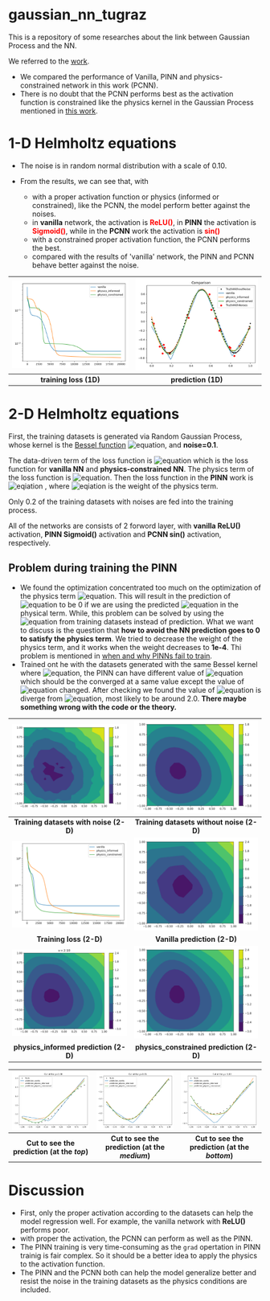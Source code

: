 # gaussian_nn_tugraz
This is a repository of some researches about the link between Gaussian Process and the NN.

We referred to the [work](https://arxiv.org/abs/2209.12737).

- We compared the performance of Vanilla, PINN and physics-constrained network in this work (PCNN).
- There is no doubt that the PCNN performs best as the activation function is constrained like the physics kernel 
in the Gaussian Process mentioned in [this work](https://arxiv.org/pdf/1905.07907.pdf).

# 1-D Helmholtz equations
- The noise is in random normal distribution with a scale of 0.10.

- From the results, we can see that, with 
    - with a proper activation function or physics (informed or constrained), like the PCNN, the model perform
better against the noises.
    - in **vanilla** network, the activation is <span style="color:red">**ReLU()**</span>, 
  in **PINN** the activation is <span style="color:red">**Sigmoid()**</span>, while in the
  **PCNN** work the activation is <span style="color:red">**sin()**</span>
    - with a constrained proper activation function, the PCNN performs the best.
    - compared with the results of 'vanilla' network, the PINN and PCNN behave better against the noise.
    
| ![space-1.jpg](./figs/loss_train.png) | ![space-1.jpg](./figs/prediction.png) |
|:--:| :--:| 
| **training loss (1D)** |**prediction (1D)**|


# 2-D Helmholtz equations
First, the training datasets is generated via Random Gaussian Process, whose kernel is 
the [Bessel function](https://en.wikipedia.org/wiki/Bessel_function)
![equation](https://latex.codecogs.com/svg.image?J_0(k\|\mathbf{x}&space;-\mathbf{x}'&space;\|)), 
and **noise=0.1**.

The data-driven term of the loss function is 
![equation](https://latex.codecogs.com/svg.image?\|y-\hat{y}\|^2) which is the loss function 
for **vanilla NN** and **physics-constrained NN**. 
The physics term of the loss function is 
![equation](https://latex.codecogs.com/svg.image?\Delta&space;f&plus;\nu^2f). Then the loss function 
in the **PINN** work is 
![eqiation](https://latex.codecogs.com/svg.image?\|y-\hat{y}\|^2&space;&plus;&space;\lambda&space;(\Delta&space;f&plus;\nu^2f))
, where 
![eqiation](https://latex.codecogs.com/svg.image?\lambda) is the weight of the physics term.


Only 0.2 of the training datasets with noises are fed into the training process.

All of the networks are consists of 2 forword layer, with **vanilla ReLU()** activation, **PINN Sigmoid()** activation 
and **PCNN 
sin()** activation, respectively.

## Problem during training the PINN
- We found the optimization concentrated too much on the optimization of the physics term 
![equation](https://latex.codecogs.com/svg.image?\Delta&space;f&space;&plus;&space;\nu^2&space;f=0).
This will result in the prediction of 
![equation](https://latex.codecogs.com/svg.image?f) 
to be 0 if we are using the predicted 
![equation](https://latex.codecogs.com/svg.image?f) in the physical term.
While, this problem can be solved by using the 
![equation](https://latex.codecogs.com/svg.image?f) from training datasets instead of prediction.
What we want to discuss is the question that **how to avoid the NN prediction goes to 0 to 
satisfy the physics term**. 
We tried to decrease the weight of the physics term, and it works when the weight decreases to **1e-4**. Thi problem is 
mentioned in [when and why PINNs fail to train](https://www.sciencedirect.com/science/article/pii/S002199912100663X).
- Trained ont he with the datasets generated with the same Bessel kernel where 
![equation](https://latex.codecogs.com/svg.image?k=2), the PINN can have 
different value of 
![equation](https://latex.codecogs.com/svg.image?\nu) which should be the converged at a same 
value except the value of 
![equation](https://latex.codecogs.com/svg.image?k) changed. 
After checking we found the value of ![equation](https://latex.codecogs.com/svg.image?\nu) is 
 diverge from 
![equation](https://latex.codecogs.com/svg.image?k=2), most likely to be around 2.0.
**There maybe something wrong with the code or the theory.** 

    
| ![space-1.jpg](./helmholtz_2d/xy_data/contourf_helmholtz_noise.png) | ![space-1.jpg](./helmholtz_2d/xy_data/contourf_helmholtz_Truth.png) |
|:--:| :--:| 
| **Training datasets with noise (2-D)** |**Training datasets without noise (2-D)**|
| ![space-1.jpg](./helmholtz_2d/xy_data/training_loss.png) | ![space-1.jpg](./helmholtz_2d/xy_data/vanilla.png) |
| **Training loss (2-D)** |**Vanilla prediction (2-D)**|
| ![space-1.jpg](./helmholtz_2d/xy_data/physics_informed.png) | ![space-1.jpg](./helmholtz_2d/xy_data/physics_constrained.png) |
| **physics_informed prediction (2-D)** |**physics_constrained prediction (2-D)**|


| ![space-1.jpg](./helmholtz_2d/xy_data/error_cut_1.00.png) | ![space-1.jpg](./helmholtz_2d/xy_data/error_cut_0.05.png) | ![](./helmholtz_2d/xy_data/error_cut_-1.00.png)|
|:--:| :--:| :--:| 
| **Cut to see the prediction (at the *top*)** |**Cut to see the prediction (at the *medium*)**|**Cut to see the prediction (at the *bottom*)**|



# Discussion
- First, only the proper activation according to the datasets can help the model regression well. For example, the
vanilla network with **ReLU()** performs poor.
- with proper the activation, the PCNN can perform as well as the PINN. 
- The PINN training is very time-consuming as the `grad` opertation in PINN trainig is fair complex. 
So it should be a better idea to apply the physics to the activation function.
- The PINN and the PCNN both can help the model generalize better and resist the noise in the training datasets as the 
physics conditions are included.








